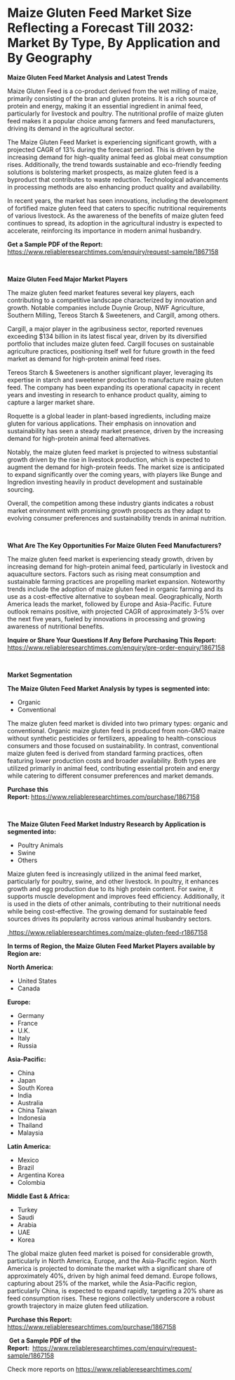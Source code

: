 <p><h1>Maize Gluten Feed Market Size Reflecting a Forecast Till 2032: Market By Type, By Application and By Geography</h1></p><p><strong>Maize Gluten Feed Market Analysis and Latest Trends</strong></p>
<p><p>Maize Gluten Feed is a co-product derived from the wet milling of maize, primarily consisting of the bran and gluten proteins. It is a rich source of protein and energy, making it an essential ingredient in animal feed, particularly for livestock and poultry. The nutritional profile of maize gluten feed makes it a popular choice among farmers and feed manufacturers, driving its demand in the agricultural sector.</p><p>The Maize Gluten Feed Market is experiencing significant growth, with a projected CAGR of 13% during the forecast period. This is driven by the increasing demand for high-quality animal feed as global meat consumption rises. Additionally, the trend towards sustainable and eco-friendly feeding solutions is bolstering market prospects, as maize gluten feed is a byproduct that contributes to waste reduction. Technological advancements in processing methods are also enhancing product quality and availability. </p><p>In recent years, the market has seen innovations, including the development of fortified maize gluten feed that caters to specific nutritional requirements of various livestock. As the awareness of the benefits of maize gluten feed continues to spread, its adoption in the agricultural industry is expected to accelerate, reinforcing its importance in modern animal husbandry.</p></p>
<p><strong>Get a Sample PDF of the Report:&nbsp;</strong> <a href="https://www.reliableresearchtimes.com/enquiry/request-sample/1867158?utm_campaign=2237&utm_medium=2&utm_source=Github&utm_content=ia&utm_term=30032025&utm_id=maize-gluten-feed">https://www.reliableresearchtimes.com/enquiry/request-sample/1867158</a></p>
<p>&nbsp;</p>
<p><strong>Maize Gluten Feed Major Market Players</strong></p>
<p><p>The maize gluten feed market features several key players, each contributing to a competitive landscape characterized by innovation and growth. Notable companies include Duynie Group, NWF Agriculture, Southern Milling, Tereos Starch & Sweeteners, and Cargill, among others. </p><p>Cargill, a major player in the agribusiness sector, reported revenues exceeding $134 billion in its latest fiscal year, driven by its diversified portfolio that includes maize gluten feed. Cargill focuses on sustainable agriculture practices, positioning itself well for future growth in the feed market as demand for high-protein animal feed rises.</p><p>Tereos Starch & Sweeteners is another significant player, leveraging its expertise in starch and sweetener production to manufacture maize gluten feed. The company has been expanding its operational capacity in recent years and investing in research to enhance product quality, aiming to capture a larger market share.</p><p>Roquette is a global leader in plant-based ingredients, including maize gluten for various applications. Their emphasis on innovation and sustainability has seen a steady market presence, driven by the increasing demand for high-protein animal feed alternatives.</p><p>Notably, the maize gluten feed market is projected to witness substantial growth driven by the rise in livestock production, which is expected to augment the demand for high-protein feeds. The market size is anticipated to expand significantly over the coming years, with players like Bunge and Ingredion investing heavily in product development and sustainable sourcing.</p><p>Overall, the competition among these industry giants indicates a robust market environment with promising growth prospects as they adapt to evolving consumer preferences and sustainability trends in animal nutrition.</p></p>
<p>&nbsp;</p>
<p><strong>What Are The Key Opportunities For Maize Gluten Feed Manufacturers?</strong></p>
<p><p>The maize gluten feed market is experiencing steady growth, driven by increasing demand for high-protein animal feed, particularly in livestock and aquaculture sectors. Factors such as rising meat consumption and sustainable farming practices are propelling market expansion. Noteworthy trends include the adoption of maize gluten feed in organic farming and its use as a cost-effective alternative to soybean meal. Geographically, North America leads the market, followed by Europe and Asia-Pacific. Future outlook remains positive, with projected CAGR of approximately 3-5% over the next five years, fueled by innovations in processing and growing awareness of nutritional benefits.</p></p>
<p><strong>Inquire or Share Your Questions If Any Before Purchasing This Report:</strong> <a href="https://www.reliableresearchtimes.com/enquiry/pre-order-enquiry/1867158?utm_campaign=2237&utm_medium=2&utm_source=Github&utm_content=ia&utm_term=30032025&utm_id=maize-gluten-feed">https://www.reliableresearchtimes.com/enquiry/pre-order-enquiry/1867158</a></p>
<p>&nbsp;</p>
<p><strong>Market Segmentation</strong></p>
<p><strong>The Maize Gluten Feed Market Analysis by types is segmented into:</strong></p>
<p><ul><li>Organic</li><li>Conventional</li></ul></p>
<p><p>The maize gluten feed market is divided into two primary types: organic and conventional. Organic maize gluten feed is produced from non-GMO maize without synthetic pesticides or fertilizers, appealing to health-conscious consumers and those focused on sustainability. In contrast, conventional maize gluten feed is derived from standard farming practices, often featuring lower production costs and broader availability. Both types are utilized primarily in animal feed, contributing essential protein and energy while catering to different consumer preferences and market demands.</p></p>
<p><strong>Purchase this Report:&nbsp;</strong><a href="https://www.reliableresearchtimes.com/purchase/1867158?utm_campaign=2237&utm_medium=2&utm_source=Github&utm_content=ia&utm_term=30032025&utm_id=maize-gluten-feed">https://www.reliableresearchtimes.com/purchase/1867158</a></p>
<p>&nbsp;</p>
<p><strong>The Maize Gluten Feed Market Industry Research by Application is segmented into:</strong></p>
<p><ul><li>Poultry Animals</li><li>Swine</li><li>Others</li></ul></p>
<p><p>Maize gluten feed is increasingly utilized in the animal feed market, particularly for poultry, swine, and other livestock. In poultry, it enhances growth and egg production due to its high protein content. For swine, it supports muscle development and improves feed efficiency. Additionally, it is used in the diets of other animals, contributing to their nutritional needs while being cost-effective. The growing demand for sustainable feed sources drives its popularity across various animal husbandry sectors.</p></p>
<p><a href="https://www.reliableresearchtimes.com/maize-gluten-feed-r1867158?utm_campaign=2237&utm_medium=2&utm_source=Github&utm_content=ia&utm_term=30032025&utm_id=maize-gluten-feed">&nbsp;https://www.reliableresearchtimes.com/maize-gluten-feed-r1867158</a></p>
<p><strong>In terms of Region, the Maize Gluten Feed Market Players available by Region are:</strong></p>
<p>
    <p> <strong> North America: </strong>
        <ul>
            <li>United States</li>
            <li>Canada</li>
        </ul>
        </p> 
    <p> <strong> Europe: </strong>
        <ul>
            <li>Germany</li>
            <li>France</li>
            <li>U.K.</li>
            <li>Italy</li>
            <li>Russia</li>
        </ul>
        </p> 
    <p> <strong> Asia-Pacific: </strong>
        <ul>
            <li>China</li>
            <li>Japan</li>
            <li>South Korea</li>
            <li>India</li>
            <li>Australia</li>
            <li>China Taiwan</li>
            <li>Indonesia</li>
            <li>Thailand</li>
            <li>Malaysia</li>
        </ul>
        </p> 
    <p> <strong> Latin America: </strong>
        <ul>
            <li>Mexico</li>
            <li>Brazil</li>
            <li>Argentina Korea</li>
            <li>Colombia</li>
        </ul>
        </p> 
    <p> <strong> Middle East & Africa: </strong>
        <ul>
            <li>Turkey</li>
            <li>Saudi</li>
            <li>Arabia</li>
            <li>UAE</li>
            <li>Korea</li>
        </ul>
    </p>
    </p>
<p><p>The global maize gluten feed market is poised for considerable growth, particularly in North America, Europe, and the Asia-Pacific region. North America is projected to dominate the market with a significant share of approximately 40%, driven by high animal feed demand. Europe follows, capturing about 25% of the market, while the Asia-Pacific region, particularly China, is expected to expand rapidly, targeting a 20% share as feed consumption rises. These regions collectively underscore a robust growth trajectory in maize gluten feed utilization.</p></p>
<p><strong>Purchase this Report: </strong><a href="https://www.reliableresearchtimes.com/purchase/1867158?utm_campaign=2237&utm_medium=2&utm_source=Github&utm_content=ia&utm_term=30032025&utm_id=maize-gluten-feed">https://www.reliableresearchtimes.com/purchase/1867158</a></p>
<p>&nbsp;<strong>Get a Sample PDF of the Report:&nbsp;&nbsp;</strong><a href="https://www.reliableresearchtimes.com/enquiry/request-sample/1867158?utm_campaign=2237&utm_medium=2&utm_source=Github&utm_content=ia&utm_term=30032025&utm_id=maize-gluten-feed">https://www.reliableresearchtimes.com/enquiry/request-sample/1867158</a></p>
<p><strong></strong></p>
<p>Check more reports on <a href="https://www.reliableresearchtimes.com/?utm_campaign=2237&utm_medium=2&utm_source=Github&utm_content=ia&utm_term=30032025&utm_id=maize-gluten-feed">https://www.reliableresearchtimes.com/</a></p>